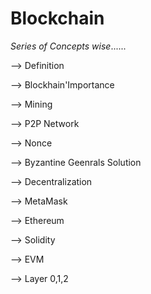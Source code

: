 # Blockchain
*Series of Concepts wise*......

--> Definition

--> Blockhain'Importance

--> Mining

--> P2P Network

--> Nonce

--> Byzantine Geenrals Solution

--> Decentralization

--> MetaMask

--> Ethereum

--> Solidity

--> EVM

--> Layer 0,1,2


